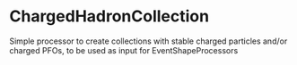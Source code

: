 # ChargedHadronCollection
Simple processor to create collections with stable charged particles and/or charged PFOs, to be used as input for EventShapeProcessors
